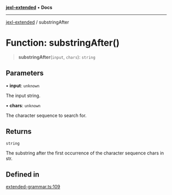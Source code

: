 [**jexl-extended**](../README.md) • **Docs**

***

[jexl-extended](../globals.md) / substringAfter

# Function: substringAfter()

> **substringAfter**(`input`, `chars`): `string`

## Parameters

• **input**: `unknown`

The input string.

• **chars**: `unknown`

The character sequence to search for.

## Returns

`string`

The substring after the first occurrence of the character sequence chars in str.

## Defined in

[extended-grammar.ts:109](https://github.com/nikoraes/jexl-extended/blob/db8adde102268337995e72b2224f129152316ed5/src/extended-grammar.ts#L109)
